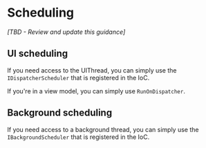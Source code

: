 # Scheduling
_[TBD - Review and update this guidance]_

## UI scheduling

If you need access to the UIThread, you can simply use the `IDispatcherScheduler` that is registered in the IoC.

If you're in a view model, you can simply use `RunOnDispatcher`.

## Background scheduling

If you need access to a background thread, you can simply use the `IBackgroundScheduler` that is registered in the IoC.